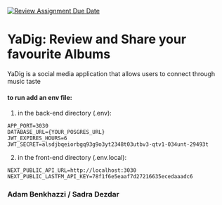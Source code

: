 [![Review Assignment Due Date](https://classroom.github.com/assets/deadline-readme-button-22041afd0340ce965d47ae6ef1cefeee28c7c493a6346c4f15d667ab976d596c.svg)](https://classroom.github.com/a/twPj_hbU)
# YaDig: Review and Share your favourite Albums

YaDig is a social media application that allows users to connect through music taste

#### to run add an env file: 
1. in the back-end directory (.env):
```
APP_PORT=3030
DATABASE_URL={YOUR_POSGRES_URL}
JWT_EXPIRES_HOURS=6
JWT_SECRET=alsdjbqeiorbgq93g9o3yt2348t03utbv3-qtv1-034unt-29493t
```
2. in the front-end directory (.env.local):
```
NEXT_PUBLIC_API_URL=http://localhost:3030
NEXT_PUBLIC_LASTFM_API_KEY=78f1f6e5eaaf7d27216635ecedaaadc6
```

### Adam Benkhazzi / Sadra Dezdar
